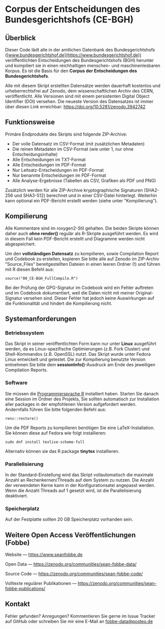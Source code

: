 # Corpus der Entscheidungen des Bundesgerichtshofs (CE-BGH)


## Überblick
 Dieser Code lädt alle in der amtlichen Datenbank des Bundesgerichtshofs ([www.bundesgerichtshof.de](https://www.bundesgerichtshof.de)) veröffentlichten Entscheidungen des Bundesgerichtshofs (BGH) herunter und kompiliert sie in einen reichhaltigen menschen- und maschinenlesbaren Korpus. Es ist die Basis für den **Corpus der Entscheidungen des Bundesgerichtshofs**.

 Alle mit diesem Skript erstellten Datensätze werden dauerhaft kostenlos und urheberrechtsfrei auf Zenodo, dem wissenschaftlichen Archiv des CERN, veröffentlicht. Alle Versionen sind mit einem persistenten Digital Object Identifier (DOI) versehen. Die neueste Version des Datensatzes ist immer über diesen Link erreichbar: <https://doi.org/10.5281/zenodo.3942742>


## Funktionsweise

Primäre Endprodukte des Skripts sind folgende ZIP-Archive:

- Der volle Datensatz im CSV-Format (mit zusätzlichen Metadaten)
- Die reinen Metadaten im CSV-Format (wie unter 1, nur ohne Entscheidungsinhalte)
- Alle Entscheidungen im TXT-Format
- Alle Entscheidungen im PDF-Format
- Nur Leitsatz-Entscheidungen im PDF-Format
- Nur benannte Entscheidungen im PDF-Format
- Alle Analyse-Ergebnisse (Tabellen als CSV, Grafiken als PDF und PNG)


Zusätzlich werden für alle ZIP-Archive kryptographische Signaturen (SHA2-256 und SHA3-512) berechnet und in einer CSV-Datei hinterlegt. Weiterhin kann optional ein PDF-Bericht erstellt werden (siehe unter "Kompilierung").



## Kompilierung

Alle Kommentare sind im roxygen2-Stil gehalten. Die beiden Skripte können daher auch **ohne render()** regulär als R-Skripte ausgeführt werden. Es wird in diesem Fall kein PDF-Bericht erstellt und Diagramme werden nicht abgespeichert.
 
Um den **vollständigen Datensatz** zu kompilieren, sowie Compilation Report und Codebook zu erstellen, kopieren Sie bitte alle auf Zenodo im ZIP-Archiv "Source_Files" bereitgestellten Dateien in einen leeren Ordner (!) und führen mit R diesen Befehl aus:


```
source("00_CE-BGH_FullCompile.R")
```

Bei der Prüfung der GPG-Signatur im Codebook wird ein Fehler auftreten und im Codebook dokumentiert, weil die Daten nicht mit meiner Original-Signatur versehen sind. Dieser Fehler hat jedoch keine Auswirkungen auf die Funktionalität und hindert die Kompilierung nicht.


## Systemanforderungen

### Betriebssystem

Das Skript in seiner veröffentlichten Form kann nur unter **Linux** ausgeführt werden, da es Linux-spezifische Optimierungen (z.B. Fork Cluster) und Shell-Kommandos (z.B. OpenSSL) nutzt. Das Skript wurde unter Fedora Linux entwickelt und getestet. Die zur Kompilierung benutzte Version entnehmen Sie bitte dem **sessionInfo()**-Ausdruck am Ende des jeweiligen Compilation Reports.

### Software

Sie müssen die [Programmiersprache R](https://www.r-project.org/) installiert haben. Starten Sie danach eine Session im Ordner des Projekts, Sie sollten automatisch zur Installation aller packages in der empfohlenen Version aufgefordert werden. Andernfalls führen Sie bitte folgenden Befehl aus:

```
renv::restore()
```

Um die PDF Reports zu kompilieren benötigen Sie eine LaTeX-Installation. Sie können diese auf Fedora wie folgt installieren:

```
sudo dnf install texlive-scheme-full
```

Alternativ können sie das R package **tinytex** installieren.



### Parallelisierung

In der Standard-Einstellung wird das Skript vollautomatisch die maximale Anzahl an Rechenkernen/Threads auf dem System zu nutzen. Die Anzahl der verwendeten Kerne kann in der Konfigurationsatei angepasst werden. Wenn die Anzahl Threads auf 1 gesetzt wird, ist die Parallelisierung deaktiviert.

### Speicherplatz

Auf der Festplatte sollten 20 GB Speicherplatz vorhanden sein.




## Weitere Open Access Veröffentlichungen (Fobbe)

Website — https://www.seanfobbe.de

Open Data  —  https://zenodo.org/communities/sean-fobbe-data/

Source Code  —  https://zenodo.org/communities/sean-fobbe-code/

Volltexte regulärer Publikationen  —  https://zenodo.org/communities/sean-fobbe-publications/





## Kontakt

Fehler gefunden? Anregungen? Kommentieren Sie gerne im Issue Tracker auf GitHub oder schreiben Sie mir eine E-Mail an [fobbe-data@posteo.de](fobbe-data@posteo.de)


